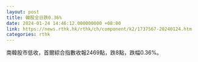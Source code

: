 ```yaml
---
layout: post
title: 韓股全日跌0.36%
date: 2024-01-24 14:46:12.000000000 +08:00
link: https://news.rthk.hk/rthk/ch/component/k2/1737567-20240124.htm
categories: rthk
---
```


南韓股市低收，首爾綜合指數收報2469點，跌8點，跌幅0.36%。
